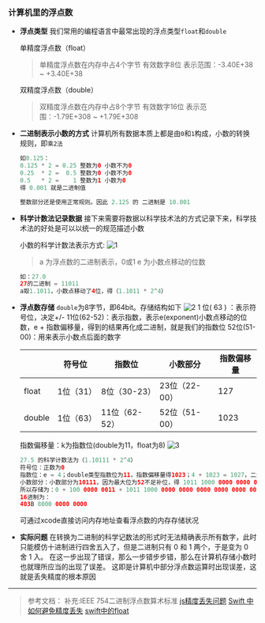 ### 计算机里的浮点数

+   **浮点类型**
我们常用的编程语言中最常出现的浮点类型`float`和`double`

    单精度浮点数（float）
    >   单精度浮点数在内存中占4个字节
    >   有效数字8位
    >   表示范围：-3.40E+38 ~ +3.40E+38

    双精度浮点数（double）
    >   双精度浮点数在内存中占8个字节
    >   有效数字16位
    >   表示范围：-1.79E+308 ~ +1.79E+308

+   **二进制表示小数的方式**
计算机所有数据本质上都是由`0`和`1`构成，小数的转换规则，即`乘2法`

    ```swift
    如0.125：
    0.125 * 2 = 0.25 整数为0 小数不为0
    0.25  * 2 =  0.5 整数为0 小数不为0
    0.5   * 2 =    1 整数为1 小数为0
    得 0.001 就是二进制值

    整数部分还是使用正常规则。因此 2.125 的 二进制是 10.001
    ```

+   **科学计数法记录数据**
接下来需要将数据以科学技术法的方式记录下来，科学技术法的好处是可以以统一的规范描述小数

    小数的科学计数法表示方式:
    ![1](/1.svg)
    >   a 为浮点数的二进制表示，0或1
    >   e 为小数点移动的位数

    ```swift
    如：27.0
    27的二进制 = 11011
    a取1.1011，小数点移动了4位，得（1.1011 * 2^4）
    ```

+   **浮点数存储**
    `double`为8字节，即64bit。存储结构如下
    ![2](/2.png)
    1 位( 63 ) ：表示符号位，决定+/-
    11位(62-52)：表示指数，表示e(exponent)小数点移动的位数，e + 指数偏移量，得到的结果再化成二进制，就是我们的指数位
    52位(51-00)：用来表示小数点后面的数字

    |        | 符号位   | 指数位       | 小数部分     | 指数偏移量 |
    |    ----| ----    | ----        | ----        | ----     |
    | float  | 1位（31）|  8位（30-23）| 23位（22-00）| 127      |
    | double | 1位（63）| 11位（62-52）| 52位（51-00）| 1023     |

    指数偏移量：k为指数位(double为11，float为8)
    ![3](/3.svg)

    ```swift
    27.5 的科学计数法为（1.10111 * 2^4）
    符号位：正数为0
    指数位：e = 4；double类型指数位为11，指数偏移量得1023；4 + 1023 = 1027，二进制为 100 0000 0011
    小数部分：小数部分为10111，因为最大位为52不足补位，得 1011 1000 0000 0000 0000 0000 0000 0000 0000 0000 0000 0000 0000
    所以存储为：0 + 100 0000 0011 + 1011 1000 0000 0000 0000 0000 0000 0000 0000 0000 0000 0000 0000
    16进制为：
    403B 8000 0000 0000
    ```
    可通过xcode直接访问内存地址查看浮点数的内存存储状况

+   **实际问题**
    在转换为二进制的科学记数法的形式时无法精确表示所有数字，此时只能模仿十进制进行四舍五入了，但是二进制只有 0 和 1 两个，于是变为 0 舍 1 入。
    在这一步出现了错误，那么一步错步步错，那么在计算机存储小数时也就理所应当的出现了误差。
    这即是计算机中部分浮点数运算时出现误差，这就是丢失精度的根本原因

------
>   参考文档：
>   补充:IEEE 754二进制浮点数算术标准
>   [js精度丢失问题](https://zhuanlan.zhihu.com/p/340822555)
>   [Swift 中如何避免精度丢失](https://zhuanlan.zhihu.com/p/100353781)
>   [swift中的float](https://developer.apple.com/documentation/swift/floatingpoint)
